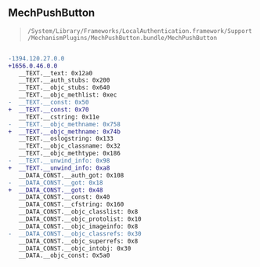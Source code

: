 ## MechPushButton

> `/System/Library/Frameworks/LocalAuthentication.framework/Support/MechanismPlugins/MechPushButton.bundle/MechPushButton`

```diff

-1394.120.27.0.0
+1656.0.46.0.0
   __TEXT.__text: 0x12a0
   __TEXT.__auth_stubs: 0x200
   __TEXT.__objc_stubs: 0x640
   __TEXT.__objc_methlist: 0xec
-  __TEXT.__const: 0x50
+  __TEXT.__const: 0x70
   __TEXT.__cstring: 0x11e
-  __TEXT.__objc_methname: 0x758
+  __TEXT.__objc_methname: 0x74b
   __TEXT.__oslogstring: 0x133
   __TEXT.__objc_classname: 0x32
   __TEXT.__objc_methtype: 0x186
-  __TEXT.__unwind_info: 0x98
+  __TEXT.__unwind_info: 0xa8
   __DATA_CONST.__auth_got: 0x108
-  __DATA_CONST.__got: 0x18
+  __DATA_CONST.__got: 0x48
   __DATA_CONST.__const: 0x40
   __DATA_CONST.__cfstring: 0x160
   __DATA_CONST.__objc_classlist: 0x8
   __DATA_CONST.__objc_protolist: 0x10
   __DATA_CONST.__objc_imageinfo: 0x8
-  __DATA_CONST.__objc_classrefs: 0x30
   __DATA_CONST.__objc_superrefs: 0x8
   __DATA_CONST.__objc_intobj: 0x30
   __DATA.__objc_const: 0x5a0

```
